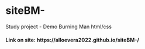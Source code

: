 # siteBM-
Study project - Demo Burning Man 
html/css
<h4> Link on site: https://alloevera2022.github.io/siteBM-/ </h4>
